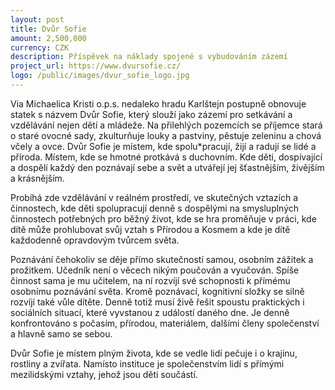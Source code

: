```yaml
---
layout: post
title: Dvůr Sofie
amount: 2,500,000
currency: CZK
description: Příspěvek na náklady spojené s vybudováním zázemí
project_url: https://www.dvursofie.cz/ 
logo: /public/images/dvur_sofie_logo.jpg
---
```


Via Michaelica Kristi o.p.s. nedaleko hradu Karlštejn postupně obnovuje statek s názvem Dvůr Sofie, který slouží jako zázemí pro setkávání a vzdělávání nejen dětí a mládeže. Na přilehlých pozemcích se příjemce stará o staré ovocné sady, zkulturňuje louky a pastviny, pěstuje zeleninu a chová včely a ovce. Dvůr Sofie  je místem, kde spolu*pracují, žijí a radují se lidé a příroda. Místem, kde se hmotné protkává s duchovním. Kde děti, dospívající a dospělí každý den poznávají sebe a svět a utvářejí jej šťastnějším, živějším a krásnějším.

Probíhá zde vzdělávání v reálném prostředí, ve skutečných vztazích a činnostech, kde děti spolupracují denně s dospělými na smysluplných činnostech potřebných pro běžný život, kde se hra proměňuje v práci, kde dítě může prohlubovat svůj vztah s Přírodou a Kosmem a kde je dítě každodenně opravdovým tvůrcem světa. 

Poznávání čehokoliv se děje přímo skutečností samou, osobním zážitek a prožitkem. Učedník není o věcech nikým poučován a vyučován. Spíše činnost sama je mu učitelem, na ní rozvíjí své schopnosti k přímému osobnímu poznávání světa. Kromě poznávací, kognitivní složky se silně rozvíjí také vůle dítěte. Denně totiž musí živě řešit spoustu praktických i sociálních situací, které vyvstanou z událostí daného dne. Je denně konfrontováno s počasím, přírodou, materiálem, dalšími členy společenství a hlavně samo se sebou.
  
Dvůr Sofie je místem plným života, kde se vedle lidí pečuje i o krajinu, rostliny a zvířata. Namísto instituce je společenstvím lidí s přímými mezilidskými vztahy, jehož jsou děti součástí.
